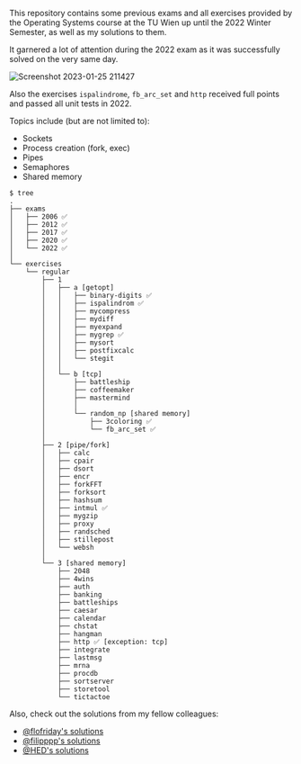 This repository contains some previous exams and all exercises provided by the Operating Systems course at the TU Wien up until the 2022 Winter Semester, as well as my solutions to them.

It garnered a lot of attention during the 2022 exam as it was successfully solved on the very same day.

![Screenshot 2023-01-25 211427](https://user-images.githubusercontent.com/61852663/214799331-991ec7f6-a881-4857-9159-30f3cc0ac52d.png)

Also the exercises `ispalindrome`, `fb_arc_set` and `http` received full points and passed all unit tests in 2022.

Topics include (but are not limited to):

- Sockets
- Process creation (fork, exec)
- Pipes
- Semaphores
- Shared memory

```
$ tree
.
├── exams
│   ├── 2006 ✅
│   ├── 2012 ✅
│   ├── 2017 ✅
│   ├── 2020 ✅
│   └── 2022 ✅
│
└── exercises
    └── regular
        ├── 1
        │   ├── a [getopt]
        │   │   ├── binary-digits ✅
        │   │   ├── ispalindrom ✅
        │   │   ├── mycompress
        │   │   ├── mydiff
        │   │   ├── myexpand
        │   │   ├── mygrep ✅
        │   │   ├── mysort
        │   │   ├── postfixcalc
        │   │   └── stegit
        │   │
        │   └── b [tcp]
        │       ├── battleship
        │       ├── coffeemaker
        │       ├── mastermind
        │       │
        │       └── random_np [shared memory]
        │           ├── 3coloring ✅
        │           └── fb_arc_set ✅
        │
        ├── 2 [pipe/fork]
        │   ├── calc
        │   ├── cpair
        │   ├── dsort
        │   ├── encr
        │   ├── forkFFT
        │   ├── forksort
        │   ├── hashsum
        │   ├── intmul ✅
        │   ├── mygzip
        │   ├── proxy
        │   ├── randsched
        │   ├── stillepost
        │   └── websh
        │
        └── 3 [shared memory]
            ├── 2048
            ├── 4wins
            ├── auth
            ├── banking
            ├── battleships
            ├── caesar
            ├── calendar
            ├── chstat
            ├── hangman
            ├── http ✅ [exception: tcp]
            ├── integrate
            ├── lastmsg
            ├── mrna
            ├── procdb
            ├── sortserver
            ├── storetool
            └── tictactoe
```

Also, check out the solutions from my fellow colleagues:

- [@flofriday's solutions](https://github.com/flofriday/OSUE-2020)
- [@filipppp's solutions](https://github.com/filipppp/OSUE-2021)
- [@HED's solutions](https://github.com/HED-GIT/TU_WIEN_BETRIEBSSYSTEME)


